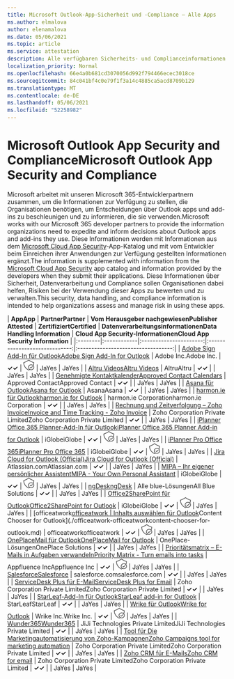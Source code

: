 ```yaml
---
title: Microsoft Outlook-App-Sicherheit und -Compliance – Alle Apps
ms.author: elmalova
author: elenamalova
ms.date: 05/06/2021
ms.topic: article
ms.service: attestation
description: Alle verfügbaren Sicherheits- und Complianceinformationen für alle Microsoft Outlook Apps.
localization_priority: Normal
ms.openlocfilehash: 66e4a0b681cd3070056d992f794466ecec3018ce
ms.sourcegitcommit: 84c041bf4c0e79f1f3a14c4885ca5acd8709b129
ms.translationtype: MT
ms.contentlocale: de-DE
ms.lasthandoff: 05/06/2021
ms.locfileid: "52258982"
---
```

# <a name="microsoft-outlook-app-security-and-compliance"></a><span data-ttu-id="bb1b9-103">Microsoft Outlook App Security and Compliance</span><span class="sxs-lookup"><span data-stu-id="bb1b9-103">Microsoft Outlook App Security and Compliance</span></span>

<span data-ttu-id="bb1b9-104">Microsoft arbeitet mit unseren Microsoft 365-Entwicklerpartnern zusammen, um die Informationen zur Verfügung zu stellen, die Organisationen benötigen, um Entscheidungen über Outlook apps und add-ins zu beschleunigen und zu informieren, die sie verwenden.</span><span class="sxs-lookup"><span data-stu-id="bb1b9-104">Microsoft works with our Microsoft 365 developer partners to provide the information organizations need to expedite and inform decisions about Outlook apps and add-ins they use.</span></span> <span data-ttu-id="bb1b9-105">Diese Informationen werden mit Informationen aus dem [Microsoft Cloud App Security](https://www.microsoft.com/en-us/enterprise-mobility-security/cloud-app-security)-App-Katalog und mit vom Entwickler beim Einreichen ihrer Anwendungen zur Verfügung gestellten Informationen ergänzt.</span><span class="sxs-lookup"><span data-stu-id="bb1b9-105">The information is supplemented with information from the [Microsoft Cloud App Security](https://www.microsoft.com/en-us/enterprise-mobility-security/cloud-app-security) app catalog and information provided by the developers when they submit their applications.</span></span> <span data-ttu-id="bb1b9-106">Diese Informationen über Sicherheit, Datenverarbeitung und Compliance sollen Organisationen dabei helfen, Risiken bei der Verwendung dieser Apps zu bewerten und zu verwalten.</span><span class="sxs-lookup"><span data-stu-id="bb1b9-106">This security, data handling, and compliance information is intended to help organizations assess and manage risk in using these apps.</span></span>

| <span data-ttu-id="bb1b9-107">**App**</span><span class="sxs-lookup"><span data-stu-id="bb1b9-107">**App**</span></span> | <span data-ttu-id="bb1b9-108">**Partner**</span><span class="sxs-lookup"><span data-stu-id="bb1b9-108">**Partner**</span></span> | <span data-ttu-id="bb1b9-109">**Vom Herausgeber nachgewiesen**</span><span class="sxs-lookup"><span data-stu-id="bb1b9-109">**Publisher Attested**</span></span> | <span data-ttu-id="bb1b9-110">**Zertifiziert**</span><span class="sxs-lookup"><span data-stu-id="bb1b9-110">**Certified**</span></span> | <span data-ttu-id="bb1b9-111">**Datenverarbeitungsinformationen**</span><span class="sxs-lookup"><span data-stu-id="bb1b9-111">**Data Handling Information**</span></span> | <span data-ttu-id="bb1b9-112">**Cloud App Security-Informationen**</span><span class="sxs-lookup"><span data-stu-id="bb1b9-112">**Cloud App Security Information**</span></span> |
|:--------|:------------|:----------------------:|:-----------------------------:|:----------------------------------:|
| [<span data-ttu-id="bb1b9-113">Adobe Sign Add-In für Outlook</span><span class="sxs-lookup"><span data-stu-id="bb1b9-113">Adobe Sign Add-In for Outlook</span></span>](./adobe-inc-sign-add-in-for-outlook.md) | <span data-ttu-id="bb1b9-114">Adobe Inc.</span><span class="sxs-lookup"><span data-stu-id="bb1b9-114">Adobe Inc.</span></span> | <span data-ttu-id="bb1b9-115">**✓**</span><span class="sxs-lookup"><span data-stu-id="bb1b9-115">**✓**</span></span> | <img alt="Certified application badge" src="../media/certified-badge.png" height="25" width="25" /> | <span data-ttu-id="bb1b9-116">Ja</span><span class="sxs-lookup"><span data-stu-id="bb1b9-116">Yes</span></span> | <span data-ttu-id="bb1b9-117">Ja</span><span class="sxs-lookup"><span data-stu-id="bb1b9-117">Yes</span></span> |
| [<span data-ttu-id="bb1b9-118">Altru Videos</span><span class="sxs-lookup"><span data-stu-id="bb1b9-118">Altru Videos</span></span>](./altru-videos.md) | <span data-ttu-id="bb1b9-119">Altru</span><span class="sxs-lookup"><span data-stu-id="bb1b9-119">Altru</span></span> | <span data-ttu-id="bb1b9-120">**✓**</span><span class="sxs-lookup"><span data-stu-id="bb1b9-120">**✓**</span></span> |  | <span data-ttu-id="bb1b9-121">Ja</span><span class="sxs-lookup"><span data-stu-id="bb1b9-121">Yes</span></span> | <span data-ttu-id="bb1b9-122">Ja</span><span class="sxs-lookup"><span data-stu-id="bb1b9-122">Yes</span></span> |
| [<span data-ttu-id="bb1b9-123">Genehmigte Kontaktkalender</span><span class="sxs-lookup"><span data-stu-id="bb1b9-123">Approved Contact Calendars</span></span>](./approved-contact-calendars.md) | <span data-ttu-id="bb1b9-124">Approved Contact</span><span class="sxs-lookup"><span data-stu-id="bb1b9-124">Approved Contact</span></span> | <span data-ttu-id="bb1b9-125">**✓**</span><span class="sxs-lookup"><span data-stu-id="bb1b9-125">**✓**</span></span> |  | <span data-ttu-id="bb1b9-126">Ja</span><span class="sxs-lookup"><span data-stu-id="bb1b9-126">Yes</span></span> | <span data-ttu-id="bb1b9-127">Ja</span><span class="sxs-lookup"><span data-stu-id="bb1b9-127">Yes</span></span> |
| [<span data-ttu-id="bb1b9-128">Asana für Outlook</span><span class="sxs-lookup"><span data-stu-id="bb1b9-128">Asana for Outlook</span></span>](./asana-for-outlook.md) | <span data-ttu-id="bb1b9-129">Asana</span><span class="sxs-lookup"><span data-stu-id="bb1b9-129">Asana</span></span> | <span data-ttu-id="bb1b9-130">**✓**</span><span class="sxs-lookup"><span data-stu-id="bb1b9-130">**✓**</span></span> |  | <span data-ttu-id="bb1b9-131">Ja</span><span class="sxs-lookup"><span data-stu-id="bb1b9-131">Yes</span></span> | <span data-ttu-id="bb1b9-132">Ja</span><span class="sxs-lookup"><span data-stu-id="bb1b9-132">Yes</span></span> |
| [<span data-ttu-id="bb1b9-133">harmon.ie für Outlook</span><span class="sxs-lookup"><span data-stu-id="bb1b9-133">harmon.ie for Outlook</span></span>](./harmonie-corporation-for-outlook.md) | <span data-ttu-id="bb1b9-134">harmon.ie Corporation</span><span class="sxs-lookup"><span data-stu-id="bb1b9-134">harmon.ie Corporation</span></span> | <span data-ttu-id="bb1b9-135">**✓**</span><span class="sxs-lookup"><span data-stu-id="bb1b9-135">**✓**</span></span> |  | <span data-ttu-id="bb1b9-136">Ja</span><span class="sxs-lookup"><span data-stu-id="bb1b9-136">Yes</span></span> | <span data-ttu-id="bb1b9-137">Ja</span><span class="sxs-lookup"><span data-stu-id="bb1b9-137">Yes</span></span> |
| [<span data-ttu-id="bb1b9-138">Rechnung und Zeitverfolgung – Zoho Invoice</span><span class="sxs-lookup"><span data-stu-id="bb1b9-138">Invoice and Time Tracking - Zoho Invoice</span></span>](./zoho-corporation-private-limited-invoice-and-time-tracking.md) | <span data-ttu-id="bb1b9-139">Zoho Corporation Private Limited</span><span class="sxs-lookup"><span data-stu-id="bb1b9-139">Zoho Corporation Private Limited</span></span> | <span data-ttu-id="bb1b9-140">**✓**</span><span class="sxs-lookup"><span data-stu-id="bb1b9-140">**✓**</span></span> |  | <span data-ttu-id="bb1b9-141">Ja</span><span class="sxs-lookup"><span data-stu-id="bb1b9-141">Yes</span></span> | <span data-ttu-id="bb1b9-142">Ja</span><span class="sxs-lookup"><span data-stu-id="bb1b9-142">Yes</span></span> |
| [<span data-ttu-id="bb1b9-143">iPlanner Office 365 Planner-Add-In für Outlook</span><span class="sxs-lookup"><span data-stu-id="bb1b9-143">iPlanner Office 365 Planner Add-in for Outlook</span></span>](./iglobe-iplanner-office-365-planner-add-in-for-outlook.md) | <span data-ttu-id="bb1b9-144">iGlobe</span><span class="sxs-lookup"><span data-stu-id="bb1b9-144">iGlobe</span></span> | <span data-ttu-id="bb1b9-145">**✓**</span><span class="sxs-lookup"><span data-stu-id="bb1b9-145">**✓**</span></span> | <img alt="Certified application badge" src="../media/certified-badge.png" height="25" width="25" /> | <span data-ttu-id="bb1b9-146">Ja</span><span class="sxs-lookup"><span data-stu-id="bb1b9-146">Yes</span></span> | <span data-ttu-id="bb1b9-147">Ja</span><span class="sxs-lookup"><span data-stu-id="bb1b9-147">Yes</span></span> |
| [<span data-ttu-id="bb1b9-148">iPlanner Pro Office 365</span><span class="sxs-lookup"><span data-stu-id="bb1b9-148">iPlanner Pro Office 365</span></span>](./iglobe-iplanner-pro-office-365.md) | <span data-ttu-id="bb1b9-149">iGlobe</span><span class="sxs-lookup"><span data-stu-id="bb1b9-149">iGlobe</span></span> | <span data-ttu-id="bb1b9-150">**✓**</span><span class="sxs-lookup"><span data-stu-id="bb1b9-150">**✓**</span></span> | <img alt="Certified application badge" src="../media/certified-badge.png" height="25" width="25" /> | <span data-ttu-id="bb1b9-151">Ja</span><span class="sxs-lookup"><span data-stu-id="bb1b9-151">Yes</span></span> | <span data-ttu-id="bb1b9-152">Ja</span><span class="sxs-lookup"><span data-stu-id="bb1b9-152">Yes</span></span> |
| [<span data-ttu-id="bb1b9-153">Jira Cloud for Outlook (Official)</span><span class="sxs-lookup"><span data-stu-id="bb1b9-153">Jira Cloud for Outlook (Official)</span></span>](./atlassiancom-jira-cloud-for-outlook-official.md) | <span data-ttu-id="bb1b9-154">Atlassian.com</span><span class="sxs-lookup"><span data-stu-id="bb1b9-154">Atlassian.com</span></span> | <span data-ttu-id="bb1b9-155">**✓**</span><span class="sxs-lookup"><span data-stu-id="bb1b9-155">**✓**</span></span> |  | <span data-ttu-id="bb1b9-156">Ja</span><span class="sxs-lookup"><span data-stu-id="bb1b9-156">Yes</span></span> | <span data-ttu-id="bb1b9-157">Ja</span><span class="sxs-lookup"><span data-stu-id="bb1b9-157">Yes</span></span> |
| [<span data-ttu-id="bb1b9-158">MIPA – Ihr eigener persönlicher Assistent</span><span class="sxs-lookup"><span data-stu-id="bb1b9-158">MIPA - Your Own Personal Assistant</span></span>](./iglobe-mipa-your-own-personal-assistant.md) | <span data-ttu-id="bb1b9-159">iGlobe</span><span class="sxs-lookup"><span data-stu-id="bb1b9-159">iGlobe</span></span> | <span data-ttu-id="bb1b9-160">**✓**</span><span class="sxs-lookup"><span data-stu-id="bb1b9-160">**✓**</span></span> | <img alt="Certified application badge" src="../media/certified-badge.png" height="25" width="25" /> | <span data-ttu-id="bb1b9-161">Ja</span><span class="sxs-lookup"><span data-stu-id="bb1b9-161">Yes</span></span> | <span data-ttu-id="bb1b9-162">Ja</span><span class="sxs-lookup"><span data-stu-id="bb1b9-162">Yes</span></span> |
| [<span data-ttu-id="bb1b9-163">ngDesk</span><span class="sxs-lookup"><span data-stu-id="bb1b9-163">ngDesk</span></span>](./all-blue-solutions-ngdesk.md) | <span data-ttu-id="bb1b9-164">Alle blue-Lösungen</span><span class="sxs-lookup"><span data-stu-id="bb1b9-164">All Blue Solutions</span></span> | <span data-ttu-id="bb1b9-165">**✓**</span><span class="sxs-lookup"><span data-stu-id="bb1b9-165">**✓**</span></span> |  | <span data-ttu-id="bb1b9-166">Ja</span><span class="sxs-lookup"><span data-stu-id="bb1b9-166">Yes</span></span> | <span data-ttu-id="bb1b9-167">Ja</span><span class="sxs-lookup"><span data-stu-id="bb1b9-167">Yes</span></span> |
| [<span data-ttu-id="bb1b9-168">Office2SharePoint für Outlook</span><span class="sxs-lookup"><span data-stu-id="bb1b9-168">Office2SharePoint for Outlook</span></span>](./iglobe-office2sharepoint-for-outlook.md) | <span data-ttu-id="bb1b9-169">iGlobe</span><span class="sxs-lookup"><span data-stu-id="bb1b9-169">iGlobe</span></span> | <span data-ttu-id="bb1b9-170">**✓**</span><span class="sxs-lookup"><span data-stu-id="bb1b9-170">**✓**</span></span> | <img alt="Certified application badge" src="../media/certified-badge.png" height="25" width="25" /> | <span data-ttu-id="bb1b9-171">Ja</span><span class="sxs-lookup"><span data-stu-id="bb1b9-171">Yes</span></span> | <span data-ttu-id="bb1b9-172">Ja</span><span class="sxs-lookup"><span data-stu-id="bb1b9-172">Yes</span></span> |
| <span data-ttu-id="bb1b9-173">[officeatwork</span><span class="sxs-lookup"><span data-stu-id="bb1b9-173">[officeatwork</span></span> | <span data-ttu-id="bb1b9-174">Inhalts auswählen für Outlook](./officeatwork-officeatworkcontent-chooser-for-outlook.md)</span><span class="sxs-lookup"><span data-stu-id="bb1b9-174">Content Chooser for Outlook](./officeatwork-officeatworkcontent-chooser-for-outlook.md)</span></span> | <span data-ttu-id="bb1b9-175">officeatwork</span><span class="sxs-lookup"><span data-stu-id="bb1b9-175">officeatwork</span></span> | <span data-ttu-id="bb1b9-176">**✓**</span><span class="sxs-lookup"><span data-stu-id="bb1b9-176">**✓**</span></span> | <img alt="Certified application badge" src="../media/certified-badge.png" height="25" width="25" /> | <span data-ttu-id="bb1b9-177">Ja</span><span class="sxs-lookup"><span data-stu-id="bb1b9-177">Yes</span></span> | <span data-ttu-id="bb1b9-178">Ja</span><span class="sxs-lookup"><span data-stu-id="bb1b9-178">Yes</span></span> |
| [<span data-ttu-id="bb1b9-179">OnePlaceMail für Outlook</span><span class="sxs-lookup"><span data-stu-id="bb1b9-179">OnePlaceMail for Outlook</span></span>](./oneplace-solutions-oneplacemail-for-outlook.md) | <span data-ttu-id="bb1b9-180">OnePlace-Lösungen</span><span class="sxs-lookup"><span data-stu-id="bb1b9-180">OnePlace Solutions</span></span> | <span data-ttu-id="bb1b9-181">**✓**</span><span class="sxs-lookup"><span data-stu-id="bb1b9-181">**✓**</span></span> |  | <span data-ttu-id="bb1b9-182">Ja</span><span class="sxs-lookup"><span data-stu-id="bb1b9-182">Yes</span></span> | <span data-ttu-id="bb1b9-183">Ja</span><span class="sxs-lookup"><span data-stu-id="bb1b9-183">Yes</span></span> |
| [<span data-ttu-id="bb1b9-184">Prioritätsmatrix – E-Mails in Aufgaben verwandeln</span><span class="sxs-lookup"><span data-stu-id="bb1b9-184">Priority Matrix - Turn emails into tasks</span></span>](./appfluence-inc-priority-matrix-turn-emails-into-tasks.md) | <span data-ttu-id="bb1b9-185">Appfluence Inc</span><span class="sxs-lookup"><span data-stu-id="bb1b9-185">Appfluence Inc</span></span> | <span data-ttu-id="bb1b9-186">**✓**</span><span class="sxs-lookup"><span data-stu-id="bb1b9-186">**✓**</span></span> | <img alt="Certified application badge" src="../media/certified-badge.png" height="25" width="25" /> | <span data-ttu-id="bb1b9-187">Ja</span><span class="sxs-lookup"><span data-stu-id="bb1b9-187">Yes</span></span> | <span data-ttu-id="bb1b9-188">Ja</span><span class="sxs-lookup"><span data-stu-id="bb1b9-188">Yes</span></span> |
| [<span data-ttu-id="bb1b9-189">Salesforce</span><span class="sxs-lookup"><span data-stu-id="bb1b9-189">Salesforce</span></span>](./salesforcecom-salesforce.md) | <span data-ttu-id="bb1b9-190">salesforce.com</span><span class="sxs-lookup"><span data-stu-id="bb1b9-190">salesforce.com</span></span> | <span data-ttu-id="bb1b9-191">**✓**</span><span class="sxs-lookup"><span data-stu-id="bb1b9-191">**✓**</span></span> |  | <span data-ttu-id="bb1b9-192">Ja</span><span class="sxs-lookup"><span data-stu-id="bb1b9-192">Yes</span></span> | <span data-ttu-id="bb1b9-193">Ja</span><span class="sxs-lookup"><span data-stu-id="bb1b9-193">Yes</span></span> |
| [<span data-ttu-id="bb1b9-194">ServiceDesk Plus für E-Mail</span><span class="sxs-lookup"><span data-stu-id="bb1b9-194">ServiceDesk Plus for Email</span></span>](./zoho-corporation-private-limited-servicedesk-plus-for-email.md) | <span data-ttu-id="bb1b9-195">Zoho Corporation Private Limited</span><span class="sxs-lookup"><span data-stu-id="bb1b9-195">Zoho Corporation Private Limited</span></span> | <span data-ttu-id="bb1b9-196">**✓**</span><span class="sxs-lookup"><span data-stu-id="bb1b9-196">**✓**</span></span> |  | <span data-ttu-id="bb1b9-197">Ja</span><span class="sxs-lookup"><span data-stu-id="bb1b9-197">Yes</span></span> | <span data-ttu-id="bb1b9-198">Ja</span><span class="sxs-lookup"><span data-stu-id="bb1b9-198">Yes</span></span> |
| [<span data-ttu-id="bb1b9-199">StarLeaf-Add-In für Outlook</span><span class="sxs-lookup"><span data-stu-id="bb1b9-199">StarLeaf add-in for Outlook</span></span>](./starleaf-add-in-for-outlook.md) | <span data-ttu-id="bb1b9-200">StarLeaf</span><span class="sxs-lookup"><span data-stu-id="bb1b9-200">StarLeaf</span></span> | <span data-ttu-id="bb1b9-201">**✓**</span><span class="sxs-lookup"><span data-stu-id="bb1b9-201">**✓**</span></span> |  | <span data-ttu-id="bb1b9-202">Ja</span><span class="sxs-lookup"><span data-stu-id="bb1b9-202">Yes</span></span> | <span data-ttu-id="bb1b9-203">Ja</span><span class="sxs-lookup"><span data-stu-id="bb1b9-203">Yes</span></span> |
| [<span data-ttu-id="bb1b9-204">Wrike für Outlook</span><span class="sxs-lookup"><span data-stu-id="bb1b9-204">Wrike for Outlook</span></span>](./wrike-inc-for-outlook.md) | <span data-ttu-id="bb1b9-205">Wrike Inc.</span><span class="sxs-lookup"><span data-stu-id="bb1b9-205">Wrike Inc.</span></span> | <span data-ttu-id="bb1b9-206">**✓**</span><span class="sxs-lookup"><span data-stu-id="bb1b9-206">**✓**</span></span> | <img alt="Certified application badge" src="../media/certified-badge.png" height="25" width="25" /> | <span data-ttu-id="bb1b9-207">Ja</span><span class="sxs-lookup"><span data-stu-id="bb1b9-207">Yes</span></span> | <span data-ttu-id="bb1b9-208">Ja</span><span class="sxs-lookup"><span data-stu-id="bb1b9-208">Yes</span></span> |
| [<span data-ttu-id="bb1b9-209">Wunder365</span><span class="sxs-lookup"><span data-stu-id="bb1b9-209">Wunder365</span></span>](./jiji-technologies-private-limited-wunder365.md) | <span data-ttu-id="bb1b9-210">JiJi Technologies Private Limited</span><span class="sxs-lookup"><span data-stu-id="bb1b9-210">JiJi Technologies Private Limited</span></span> | <span data-ttu-id="bb1b9-211">**✓**</span><span class="sxs-lookup"><span data-stu-id="bb1b9-211">**✓**</span></span> |  | <span data-ttu-id="bb1b9-212">Ja</span><span class="sxs-lookup"><span data-stu-id="bb1b9-212">Yes</span></span> | <span data-ttu-id="bb1b9-213">Ja</span><span class="sxs-lookup"><span data-stu-id="bb1b9-213">Yes</span></span> |
| [<span data-ttu-id="bb1b9-214">Tool für Die Marketingautomatisierung von Zoho-Kampagnen</span><span class="sxs-lookup"><span data-stu-id="bb1b9-214">Zoho Campaigns tool for marketing automation</span></span>](./zoho-corporation-private-limited-campaigns-tool-for-marketing-automation.md) | <span data-ttu-id="bb1b9-215">Zoho Corporation Private Limited</span><span class="sxs-lookup"><span data-stu-id="bb1b9-215">Zoho Corporation Private Limited</span></span> | <span data-ttu-id="bb1b9-216">**✓**</span><span class="sxs-lookup"><span data-stu-id="bb1b9-216">**✓**</span></span> |  | <span data-ttu-id="bb1b9-217">Ja</span><span class="sxs-lookup"><span data-stu-id="bb1b9-217">Yes</span></span> | <span data-ttu-id="bb1b9-218">Ja</span><span class="sxs-lookup"><span data-stu-id="bb1b9-218">Yes</span></span> |
| [<span data-ttu-id="bb1b9-219">Zoho CRM für E-Mails</span><span class="sxs-lookup"><span data-stu-id="bb1b9-219">Zoho CRM for email</span></span>](./zoho-corporation-private-limited-crm-for-email.md) | <span data-ttu-id="bb1b9-220">Zoho Corporation Private Limited</span><span class="sxs-lookup"><span data-stu-id="bb1b9-220">Zoho Corporation Private Limited</span></span> | <span data-ttu-id="bb1b9-221">**✓**</span><span class="sxs-lookup"><span data-stu-id="bb1b9-221">**✓**</span></span> |  | <span data-ttu-id="bb1b9-222">Ja</span><span class="sxs-lookup"><span data-stu-id="bb1b9-222">Yes</span></span> | <span data-ttu-id="bb1b9-223">Ja</span><span class="sxs-lookup"><span data-stu-id="bb1b9-223">Yes</span></span> |
